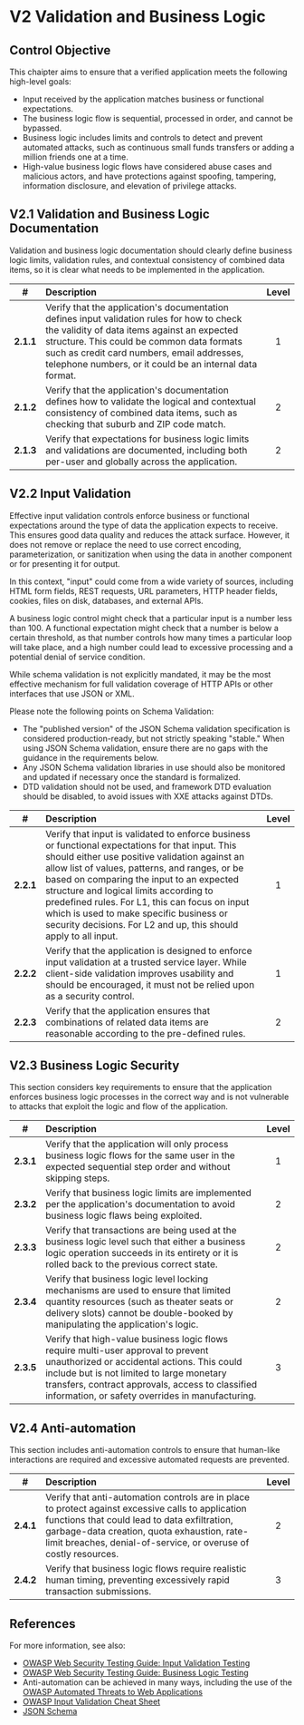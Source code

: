# V2 Validation and Business Logic

## Control Objective

This chaipter aims to ensure that a verified application meets the following high-level goals:

* Input received by the application matches business or functional expectations.
* The business logic flow is sequential, processed in order, and cannot be bypassed.
* Business logic includes limits and controls to detect and prevent automated attacks, such as continuous small funds transfers or adding a million friends one at a time.
* High-value business logic flows have considered abuse cases and malicious actors, and have protections against spoofing, tampering, information disclosure, and elevation of privilege attacks.

## V2.1 Validation and Business Logic Documentation

Validation and business logic documentation should clearly define business logic limits, validation rules, and contextual consistency of combined data items, so it is clear what needs to be implemented in the application.

| # | Description | Level |
| :---: | :--- | :---: |
| **2.1.1** | Verify that the application's documentation defines input validation rules for how to check the validity of data items against an expected structure. This could be common data formats such as credit card numbers, email addresses, telephone numbers, or it could be an internal data format. | 1 |
| **2.1.2** | Verify that the application's documentation defines how to validate the logical and contextual consistency of combined data items, such as checking that suburb and ZIP code match. | 2 |
| **2.1.3** | Verify that expectations for business logic limits and validations are documented, including both per-user and globally across the application. | 2 |

## V2.2 Input Validation

Effective input validation controls enforce business or functional expectations around the type of data the application expects to receive. This ensures good data quality and reduces the attack surface. However, it does not remove or replace the need to use correct encoding, parameterization, or sanitization when using the data in another component or for presenting it for output.

In this context, "input" could come from a wide variety of sources, including HTML form fields, REST requests, URL parameters, HTTP header fields, cookies, files on disk, databases, and external APIs.

A business logic control might check that a particular input is a number less than 100. A functional expectation might check that a number is below a certain threshold, as that number controls how many times a particular loop will take place, and a high number could lead to excessive processing and a potential denial of service condition.

While schema validation is not explicitly mandated, it may be the most effective mechanism for full validation coverage of HTTP APIs or other interfaces that use JSON or XML.

Please note the following points on Schema Validation:

* The "published version" of the JSON Schema validation specification is considered production-ready, but not strictly speaking "stable." When using JSON Schema validation, ensure there are no gaps with the guidance in the requirements below.
* Any JSON Schema validation libraries in use should also be monitored and updated if necessary once the standard is formalized.
* DTD validation should not be used, and framework DTD evaluation should be disabled, to avoid issues with XXE attacks against DTDs.

| # | Description | Level |
| :---: | :--- | :---: |
| **2.2.1** | Verify that input is validated to enforce business or functional expectations for that input. This should either use positive validation against an allow list of values, patterns, and ranges, or be based on comparing the input to an expected structure and logical limits according to predefined rules. For L1, this can focus on input which is used to make specific business or security decisions. For L2 and up, this should apply to all input. | 1 |
| **2.2.2** | Verify that the application is designed to enforce input validation at a trusted service layer. While client-side validation improves usability and should be encouraged, it must not be relied upon as a security control. | 1 |
| **2.2.3** | Verify that the application ensures that combinations of related data items are reasonable according to the pre-defined rules. | 2 |

## V2.3 Business Logic Security

This section considers key requirements to ensure that the application enforces business logic processes in the correct way and is not vulnerable to attacks that exploit the logic and flow of the application.

| # | Description | Level |
| :---: | :--- | :---: |
| **2.3.1** | Verify that the application will only process business logic flows for the same user in the expected sequential step order and without skipping steps. | 1 |
| **2.3.2** | Verify that business logic limits are implemented per the application's documentation to avoid business logic flaws being exploited. | 2 |
| **2.3.3** | Verify that transactions are being used at the business logic level such that either a business logic operation succeeds in its entirety or it is rolled back to the previous correct state. | 2 |
| **2.3.4** | Verify that business logic level locking mechanisms are used to ensure that limited quantity resources (such as theater seats or delivery slots) cannot be double-booked by manipulating the application's logic. | 2 |
| **2.3.5** | Verify that high-value business logic flows require multi-user approval to prevent unauthorized or accidental actions. This could include but is not limited to large monetary transfers, contract approvals, access to classified information, or safety overrides in manufacturing. | 3 |

## V2.4 Anti-automation

This section includes anti-automation controls to ensure that human-like interactions are required and excessive automated requests are prevented.

| # | Description | Level |
| :---: | :--- | :---: |
| **2.4.1** | Verify that anti-automation controls are in place to protect against excessive calls to application functions that could lead to data exfiltration, garbage-data creation, quota exhaustion, rate-limit breaches, denial-of-service, or overuse of costly resources. | 2 |
| **2.4.2** | Verify that business logic flows require realistic human timing, preventing excessively rapid transaction submissions. | 3 |

## References

For more information, see also:

* [OWASP Web Security Testing Guide: Input Validation Testing](https://owasp.org/www-project-web-security-testing-guide/v42/4-Web_Application_Security_Testing/07-Input_Validation_Testing/README.html)
* [OWASP Web Security Testing Guide: Business Logic Testing](https://owasp.org/www-project-web-security-testing-guide/v42/4-Web_Application_Security_Testing/10-Business_Logic_Testing/README)
* Anti-automation can be achieved in many ways, including the use of the [OWASP Automated Threats to Web Applications](https://owasp.org/www-project-automated-threats-to-web-applications/)
* [OWASP Input Validation Cheat Sheet](https://cheatsheetseries.owasp.org/cheatsheets/Input_Validation_Cheat_Sheet.html)
* [JSON Schema](https://json-schema.org/specification.html)
